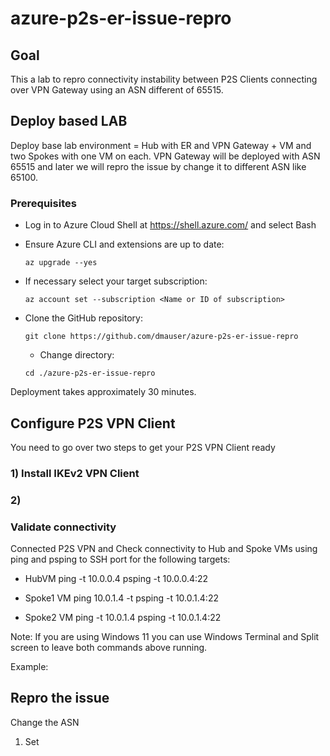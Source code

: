 # azure-p2s-er-issue-repro


## Goal
This a lab to repro connectivity instability between P2S Clients connecting over VPN Gateway using an ASN different of 65515.


## Deploy based LAB

Deploy base lab environment = Hub with ER and VPN Gateway + VM and two Spokes with one VM on each.
VPN Gateway will be deployed with ASN 65515 and later we will repro the issue by change it to different ASN like 65100.

### Prerequisites
- Log in to Azure Cloud Shell at https://shell.azure.com/ and select Bash
- Ensure Azure CLI and extensions are up to date:
  
  `az upgrade --yes`
  
- If necessary select your target subscription:
  
  `az account set --subscription <Name or ID of subscription>`
  
- Clone the  GitHub repository:
  
  `git clone https://github.com/dmauser/azure-p2s-er-issue-repro`
  
  - Change directory:
  
  `cd ./azure-p2s-er-issue-repro`

Deployment takes approximately 30 minutes.

## Configure P2S VPN Client

You need to go over two steps to get your P2S VPN Client ready

### 1) Install IKEv2 VPN Client

### 2)

### Validate connectivity

Connected P2S VPN and Check connectivity to Hub and Spoke VMs using ping and psping to SSH port for the following targets:

-  HubVM
ping -t 10.0.0.4 
psping -t 10.0.0.4:22

- Spoke1 VM
ping 10.0.1.4 -t 
psping -t 10.0.1.4:22

- Spoke2 VM
ping -t 10.0.1.4 
psping -t 10.0.1.4:22

Note: If you are using Windows 11 you can use Windows Terminal and Split screen to leave both commands above running.

Example:

## Repro the issue

Change the ASN

1) Set 